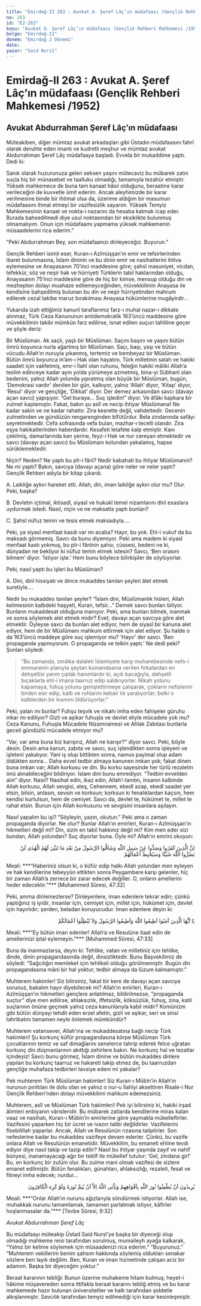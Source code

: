 ```yaml
---
title: "Emirdağ-II 263 : Avukat A. Şeref Lâç’ın müdafaası (Gençlik Rehberi Mahkemesi /1952)"
no: 263
id: "E2-263"
konu: "Avukat A. Şeref Lâç’ın müdafaası (Gençlik Rehberi Mahkemesi /1952)"
bolge: "Emirdağ-II"
donem: "Emirdağ 2 Dönemi"
date: 
yazar: "Said Nursî"
---
```


# Emirdağ-II 263 : Avukat A. Şeref Lâç’ın müdafaası (Gençlik Rehberi Mahkemesi /1952)

## Avukat Abdurrahman Şeref Lâç’ın müdafaası

Müteakiben, diğer mümtaz avukat arkadaşları gibi Üstadın müdafaasını fahrî olarak deruhte eden imanlı ve kudretli meşhur ve mümtaz avukat Abdurrahman Şeref Lâç müdafaaya başladı. Evvela bir mukaddime yaptı. Dedi ki:

Sanık olarak huzurunuza gelen seksen yaşını mütecaviz bu mübarek zatın suçla hiç bir münasebet ve taalluku olmadığı, tamamıyla tezahür etmiştir. Yüksek mahkemece de buna tam kanaat hâsıl olduğunu, beraatine karar verileceğini de kuvvetle ümit ederim. Ancak aleyhimizde bir karar verilmesine binde bir ihtimal olsa da, üzerime aldığım bir masumun müdafaasını ihmal etmeyi bir vazifesizlik sayarım. Yüksek Temyiz Mahkemesinin kanaat ve nokta-i nazarını da hesaba katmak icap eder. Burada bahsedilmedi diye usul noktasından bir eksiklikte bulunmuş olmamalıyım. Onun için müdafaamı yapmama yüksek mahkemenin müsaadelerini rica ederim.”

“Peki Abdurrahman Bey, son müdafaanızı dinleyeceğiz. Buyurun.”

Gençlik Rehberi isimli eser, Kuran-ı Azîmüşşan’ın emir ve tefsirlerinden ibaret bulunmasına, İslam dininin ve bu dinin emir ve nasihatlerini ihtiva eylemesine ve Anayasanın 70’inci maddesine göre; şahsî masuniyet, vicdan, tefekkür, söz ve neşir hak ve hürriyeti Türklerin tabiî haklarından olduğu, Anayasanın 75’inci maddesine göre de hiç bir kimse, mensup olduğu din ve mezhepten dolayı muahaze edilemeyceğinden, müvekkilimin Anayasa ile kendisine bahşedilmiş bulunan bu din ve neşir hürriyetinden mahrum edilerek cezaî takibe maruz bırakılması Anayasa hükümlerine mugâyirdir…

Yukarıda izah ettiğimiz kanunî taraflarımız farz-ı muhal nazar-ı dikkate alınmaz, Türk Ceza Kanununun antidemokratik 163’üncü maddesine göre müvekkilimin takibi mümkün farz edilirse, isnat edilen suçun tahliline geçer ve şöyle deriz:

Bir Müslüman. Ak saçlı, yaşlı bir Müslüman. Saçını başını ve yaşını bütün ömrü boyunca nurla ağartmış bir Müslüman. Saçı, başı, yaşı ve bütün vücudu Allah’ın nuruyla yıkanmış, tertemiz ve bembeyaz bir Müslüman. Bütün ömrü boyunca in’am-ı Hak olan hayatını, Türk milletinin salah ve hakiki saadeti için vakfetmiş, emr-i İlahî olan ruhunu, feleğin hakiki mâliki Allah’a teslim edinceye kadar aynı yolda yürümeye azmetmiş, bina-yı Sübhanî olan bedenini, yalnız Allah yolunda yıpratmış olan büyük bir Müslüman, bugün, ‘Demokrasi vardır’ denilen bir gün, kalkıyor, yalnız ‘Allah’ diyor, ‘Kitap’ diyor, ‘Resul’ diyor ve gençliğe, ‘Dikkat’ diyor. Der demez arkasından savcı (davayı açan savcı) yapışıyor. “Gel buraya... Suç işledin!” diyor. Ve âfâkı kapkara bir zulmet kaplamıştır. Fakat, bakın şu asîl ve necip ihtiyar Müslümana! Ne kadar sakin ve ne kadar rahattır. Zira kesrette değil, vahdettedir. Gecenin zulmetinden ve gündüzün rengarenginden bîfütûrdur. Bela zindanında safâyı seyretmektedir. Cefa sofrasında vefa bulan, mazhar-ı tecelli olandır. Zira eşya hakikatlerinden haberdardır. Kesafeti letafete kalp etmiştir. Kanı çekilmiş, damarlarında kan yerine, feyz-i Hak ve nur cereyan etmektedir ve savcı (davayı açan savcı) bu Müslümanı kolundan yakalamış, hapse sürüklemektedir.

Niçin? Neden? Ne yaptı bu pîr-i fânî? Nedir kabahati bu ihtiyar Müslümanın? Ne mi yaptı? Bakın, savcıya (davayı açana) göre neler ve neler yaptı? Gençlik Rehberi adıyla bir kitap çıkardı.

A. Laikliğe aykırı hareket etti. Allah, din, iman laikliğe aykırı olur mu? Olur. Peki, başka?

B. Devletin içtimaî, iktisadî, siyasî ve hukukî temel nizamlarını dinî esaslara uydurmak istedi. Nasıl, niçin ve ne maksatla yaptı bunları?

C. Şahsî nüfuz temin ve tesis etmek maksadıyla....

Peki, ya siyasî menfaat kasdı var mı acaba? Hayır, bu yok. Ehl-i vukuf da bu maksadı görmemiş. Savcı da bunu diyemiyor. Peki ama madem ki siyasî menfaat kastı yokmuş, bu pîr-i fânînin şahsı, cüssesi, bedeni ne ki, dünyadan ne bekliyor ki nüfuz temin etmek istesin? Savcı, ‘Ben orasını bilmem’ diyor. ‘İstiyor işte.’ Hem bunu böylece bilirkişiler de söylüyorlar.

Peki, nasıl yaptı bu işleri bu Müslüman?

A. Dini, dinî hissiyatı ve dince mukaddes tanılan şeyleri âlet etmek suretiyle....

Nedir bu mukaddes tanılan şeyler? “İslam dini, Müslümanlık hisleri, Allah kelimesinin kalbdeki haşyeti, Kuran, tefsir...” Demek savcı bunları biliyor. Bunların mukaddesat olduğuna inanıyor. Peki, ama bunları bilmek, inanmak ve sonra söylemek alet etmek midir? Evet, davayı açan savcıya göre alet etmektir. Öyleyse savcı da bunları alet ediyor, hem de siyasî bir kanuna alet ediyor, hem de bir Müslümanı mahkum ettirmek için alet ediyor. Şu halde o da 163’üncü maddeye göre suç işlemiyor mu? ‘Hayır’ der savcı. ‘Ben propaganda yapmıyorum. O propaganda ve telkin yaptı.’ Ne dedi peki? Şunları söyledi:

> “Bu zamanda, zındıka dalaleti İslamiyete karşı muharebesinde nefs-i emmarenin planıyla şeytan kumandasına verilen fırkalardan en dehşetlisi yarım çıplak hanımlardır ki, açık bacağıyla, dehşetli bıçaklarla ehl-i imana taarruz edip saldırıyorlar. Nikah yolunu kapamaya, fuhuş yolunu genişlettirmeye çalışarak, çokların nefislerini birden esir edip, kalb ve ruhlarını kebair ile yaralıyorlar; belki o kalblerden bir kısmını öldürüyorlar.”

Peki, yalan mı bunlar? Fuhşu teşvik ve nikahı imha eden fahişeler güruhu inkar mı ediliyor? Gizli ve aşikar fuhuşla ve devlet eliyle mücadele yok mu? Ceza Kanunu, Fuhuşla Mücadele Nizamnamesi ve Ahlak Zabıtası bunlarla geceli gündüzlü mücadele etmiyor mu?

“Var, var ama buna biz karışırız, Allah ne karışır?” diyor savcı. Peki, böyle desin. Desin ama kanun, zabıta ve savcı, suç işlendikten sonra işleyeni ve işleteni yakalıyor. Yani iş olup bittikten sonra, namus payimal olup adam öldükten sonra... Daha evvel tedbir almaya kanunen imkan yok; fakat dinen buna imkan var; Allah korkusu ve din. Bu korku sayesinde her türlü rezaletin önü alınabileceğini bildiriyor. İslam dini bunu emrediyor. “Tedbiri evvelden alın” diyor. Nasıl? Nasihat edin, ikaz edin, Allah’ı tanıtın, insanın kalbinde Allah korkusu, Allah sevgisi, ateş, Cehennem, ebedî azap, ebedî saadet yer etsin, bilsin, anlasın, sevsin ve korksun; korksun ki fenalıklardan kaçsın, hem kendisi kurtulsun, hem de cemiyet. Savcı da, devlet te, hükümet te, millet te rahat etsin. Bunun için Allah korkusunu ve sevgisini insanlara aşılayın.

Nasıl yapalım bu işi? “Söyleyin, yazın, okutun.” Peki ama o zaman propaganda diyorlar. Ne olur? Bunlar Allah’ın emirleri, Kuran-ı Azîmüşşan’ın hikmetleri değil mi? Din, sizin en tabiî hakkınız değil mi? Kim men eder sizi bundan, Allah yolundan? Suç diyorlar buna. Öyle mi? Allah’ın emrini okuyun:

<p class="arabic" dir="rtl" title="">اِنَّ الَّذِينَ كَفَرُوا وَصَدُّوا عَنْ سَبِيلِ اللّٰهِ وَشَاقُّوا الرَّسُولَ مِنْ بَعْدِ مَا تَبَيَّنَ لَهُمُ الْهُدٰى لَنْ يَضُرُّوا اللّٰهَ شَيْئًا وَسَيُحْبِطُ اَعْمَالَهُمْ</p>
Meali: ***“Haberiniz olsun ki, o küfür edip halkı Allah yolundan men eyleyen ve hak kendilerine tebeyyün ettikten sonra Peygambere karşı gelenler, hiç bir zaman Allah’a zerrece bir zarar edecek değiller. O, onların amellerini heder edecektir.”*** [Muhammed Sûresi, 47:32]

Peki, amma dinlemezlerse? Dinleyenlere, iman edenlere tekrar edin; çünkü yaptığınız iş iyidir, insanlar için, cemiyet için, millet için, hükümet için, devlet için hayırlıdır; şerden, beladan koruyucudur. İman edenlere deyin ki:

<p class="arabic" dir="rtl" title="">يَا اَيُّهَا الَّذِينَ آمَنُوا اَطِيعُوا اللّٰهَ وَاَطِيعُوا الرَّسُولَ وَلاَ تُبْطِلُوا اَعْمَالَكُمْ</p>
Meali: ***“Ey bütün iman edenler! Allah’a ve Resulüne itaat edin de amellerinizi iptal eylemeyin.”*** [Muhammed Sûresi, 47:33]

Buna da inanmazlarsa, deyin ki: Tehlike, vatan ve milletiniz için tehlike, dinde, dinin propagandasında değil, dinsizliktedir. Bunu Başvekilimiz de söyledi: “Sağcılığın memleket için tehlikeli olduğu görülmemiştir. Bugün din propagandasına mâni bir hal yoktur; tedbir almaya da lüzum kalmamıştır.”

Muhterem hakimler! Siz bilirsiniz, fakat bir kere de davayı açan savcıya sorunuz, bakalım hayır diyebilecek mi? Allah’ın emirleri, Kuran-ı Azîmüşşan’ın hikmetleri gençlere anlatılmaz, bildirilmezse, “propaganda suçtur” diye men edilirse, ahlaksızlık, iffetsizlik, köksüzlük, fuhuş, zina, katil suçlarının önüne geçmek yalnız ceza kanunlarıyla kabil midir? Komünizm gibi bütün dünyayı tehdit eden erzel afetin, gizli ve aşikar, seri ve sinsi tahribatını tamamen neyle önlemek mümkündür?

Muhterem vatansever, Allah’ına ve mukaddesatına bağlı necip Türk hakimleri! Şu korkunç küfür propagandasına körpe Müslüman Türk çocuklarının temiz ve saf dimağlarını senelerce tahrip ederek felce uğratan korkunç din düşmanlarının akıttığı zehirlere bakın. Ne korkunç hal ve tezatlar içindeyiz! Savcı bunu görmez, İslam dinine ve bütün mukaddes dinlere yapılan bu korkunç taarruz ve hakareti takip etmez de, bu taarruzdan gençliğe muhafaza tedbirleri tavsiye edeni mi yakalar?

Pek muhterem Türk Müslüman hakimler! Siz Kuran-ı Mübîn’in Allah’ın nurunun pırıltıları ile dolu olan ve yalnız o nur-u İlahîyi aksettiren Risale-i Nur Gençlik Rehberi’nden dolayı müvekkilimi mahkum edemezsiniz.

Muhterem, asîl ve Müslüman Türk hakimleri! Pek iyi bilirsiniz ki, hakiki irşad âlimleri enbiyanın vârisleridir. Bu mübarek zatlarda kendilerine miras kalan vaaz ve nasihatı, Kuran-ı Mübîn’in emirlerine göre yaymakla mükelleftirler. Vazifesini yaparken hiç bir ücret ve ivazın talibi değildirler. Vazifelerini fîsebilillah yaparlar. Ancak, Allah ve Resulünün rızasına taliptirler. Son nefeslerine kadar bu mukaddes vazifeye devam ederler. Çünkü, bu vazife onlara Allah ve Resulünün emanetidir. Müvekkilim, bu emaneti ehline tevdi ediyor diye nasıl takip ve tazip edilir? Nasıl bu ihtiyar yaşında zayıf ve nahif bünyesi, inanamayacağı ağır bir teklif ile mükellef tutulur: ‘Gel, zindana gir!’ Bu, en korkunç bir zulüm olur. Bu zulme mani olmak vazifesi de sizlere emanet edilmiştir. Bütün fenalıkları, günahları, ahlaksızlığı, rezaleti, fesat ve fitneyi imha edecek; nurdur...

<p class="arabic" dir="rtl" title="">يُرِيدُونَ اَنْ يُطْفِئُوا نُورَ اللّٰهِ بِاَفْوَاهِهِمْ وَيَاْبَى اللّٰهُ اِلاَّ اَنْ يُتِمَّ نُورَهُ وَلَوْ كَرِهَ الْكَافِرُونَ</p>
Meali: ***“Onlar Allah’ın nurunu ağızlarıyla söndürmek istiyorlar. Allah ise, muhakkak nurunu tamamlamak, tamamen parlatmak istiyor, kâfirler hoşlanmasalar da.”*** [Tevbe Sûresi, 9:32]

*Avukat*
*Abdurrahman Şeref Lâç*

Bu müdafaayı müteakip Üstad Said Nursî’ye başka bir diyeceği olup olmadığı mahkeme reisi tarafından sorulmuş, mumaileyh ayağa kalkarak, “Yalnız bir kelime söylemek için müsaadenizi rica ederim.” “Buyurunuz.” “Muhterem vekillerim benim şahsım hakkında söylemiş oldukları senakar sözlere ben layık değilim. Ben, Kuran ve iman hizmetinde çalışan aciz bir adamım. Başka bir diyeceğim yoktur.”

Beraat kararının tebliği: Bunun üzerine muhakeme hitam bulmuş; heyet-i hâkime müşavereden sonra ittifakla beraat kararını tebliğ etmiş ve bu karar mahkemede hazır bulunan üniversiteliler ve halk tarafından şiddetle alkışlanmıştır. Savcılık tarafından temyiz edilmediği için karar kesinleşmiştir.
